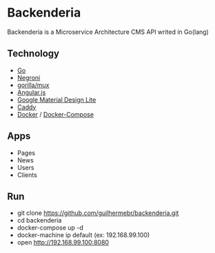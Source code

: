 # Backenderia

Backenderia is a Microservice Architecture CMS API writed in Go(lang)

## Technology 

- [Go](https://github.com/golang/go)
- [Negroni](https://github.com/codegangsta/negroni)
- [gorilla/mux](https://github.com/gorilla/mux)
- [Angular.js](https://github.com/angular)
- [Google Material Design Lite](https://github.com/google/material-design-lite)
- [Caddy](https://github.com/mholt/caddy)
- [Docker](http://github.com/docker/docker) / [Docker-Compose](http://github.com/docker/compose/)

## Apps

- Pages
- News
- Users
- Clients

## Run

- git clone https://github.com/guilhermebr/backenderia.git
- cd backenderia
- docker-compose up -d
- docker-machine ip default  (ex: 192.168.99.100)
- open http://192.168.99.100:8080


